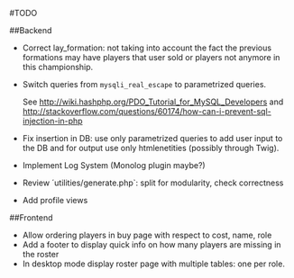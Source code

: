 #TODO

##Backend

  + Correct lay_formation: not taking into account the fact the previous formations may have players that user sold or players not anymore in this championship.
  + Switch queries from `mysqli_real_escape` to parametrized queries.
     
     See http://wiki.hashphp.org/PDO_Tutorial_for_MySQL_Developers and http://stackoverflow.com/questions/60174/how-can-i-prevent-sql-injection-in-php
       
  + Fix insertion in DB: use only parametrized queries to add user input to the DB and for output use only htmlenetities (possibly through Twig).
  + Implement Log System (Monolog plugin maybe?)
  + Review ´utilities/generate.php`: split for modularity, check correctness
  + Add profile views

##Frontend

  + Allow ordering players in buy page with respect to cost, name, role
  + Add a footer to display quick info on how many players are missing in the roster
  + In desktop mode display roster page with multiple tables: one per role.